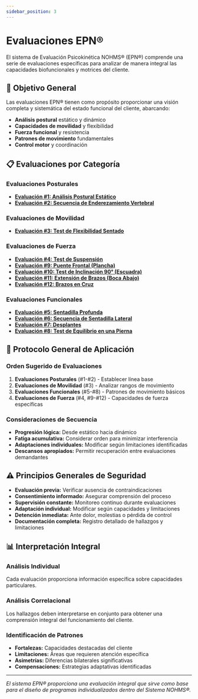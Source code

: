 ```yaml
---
sidebar_position: 3
---
```


# Evaluaciones EPN®

El sistema de Evaluación Psicokinética NOHMS® (EPN®) comprende una serie de evaluaciones específicas para analizar de manera integral las capacidades biofuncionales y motrices del cliente.

## 🎯 Objetivo General

Las evaluaciones EPN® tienen como propósito proporcionar una visión completa y sistemática del estado funcional del cliente, abarcando:

- **Análisis postural** estático y dinámico
- **Capacidades de movilidad** y flexibilidad
- **Fuerza funcional** y resistencia
- **Patrones de movimiento** fundamentales
- **Control motor** y coordinación

## 📋 Evaluaciones por Categoría

### Evaluaciones Posturales
- **[Evaluación #1: Análisis Postural Estático](./postura/analisis-postural-estatico.md)**
- **[Evaluación #2: Secuencia de Enderezamiento Vertebral](./postura/secuencia-enderezamiento-vertebral.md)**

### Evaluaciones de Movilidad
- **[Evaluación #3: Test de Flexibilidad Sentado](./movilidad/test-flexibilidad-sentado.md)**

### Evaluaciones de Fuerza
- **[Evaluación #4: Test de Suspensión](./fuerza/test-suspension.md)**
- **[Evaluación #9: Puente Frontal (Plancha)](./fuerza/puente-frontal.md)**
- **[Evaluación #10: Test de Inclinación 90° (Escuadra)](./fuerza/test-inclinacion-escuadra.md)**
- **[Evaluación #11: Extensión de Brazos (Boca Abajo)](./fuerza/extension-brazos-boca-abajo.md)**
- **[Evaluación #12: Brazos en Cruz](./fuerza/brazos-en-cruz.md)**

### Evaluaciones Funcionales
- **[Evaluación #5: Sentadilla Profunda](./funcional/sentadilla-profunda.md)**
- **[Evaluación #6: Secuencia de Sentadilla Lateral](./funcional/secuencia-sentadilla-lateral.md)**
- **[Evaluación #7: Desplantes](./funcional/desplantes.md)**
- **[Evaluación #8: Test de Equilibrio en una Pierna](./funcional/equilibrio-una-pierna.md)**

## 🔄 Protocolo General de Aplicación

### **Orden Sugerido de Evaluaciones**
1. **Evaluaciones Posturales** (#1-#2) - Establecer línea base
2. **Evaluaciones de Movilidad** (#3) - Analizar rangos de movimiento
3. **Evaluaciones Funcionales** (#5-#8) - Patrones de movimiento básicos
4. **Evaluaciones de Fuerza** (#4, #9-#12) - Capacidades de fuerza específicas

### **Consideraciones de Secuencia**
- **Progresión lógica:** Desde estático hacia dinámico
- **Fatiga acumulativa:** Considerar orden para minimizar interferencia
- **Adaptaciones individuales:** Modificar según limitaciones identificadas
- **Descansos apropiados:** Permitir recuperación entre evaluaciones demandantes

## ⚠️ Principios Generales de Seguridad

- **Evaluación previa:** Verificar ausencia de contraindicaciones
- **Consentimiento informado:** Asegurar comprensión del proceso
- **Supervisión constante:** Monitoreo continuo durante evaluaciones
- **Adaptación individual:** Modificar según capacidades y limitaciones
- **Detención inmediata:** Ante dolor, molestias o pérdida de control
- **Documentación completa:** Registro detallado de hallazgos y limitaciones

## 📊 Interpretación Integral

### **Análisis Individual**
Cada evaluación proporciona información específica sobre capacidades particulares.

### **Análisis Correlacional**
Los hallazgos deben interpretarse en conjunto para obtener una comprensión integral del funcionamiento del cliente.

### **Identificación de Patrones**
- **Fortalezas:** Capacidades destacadas del cliente
- **Limitaciones:** Áreas que requieren atención específica
- **Asimetrías:** Diferencias bilaterales significativas
- **Compensaciones:** Estrategias adaptativas identificadas

---

*El sistema EPN® proporciona una evaluación integral que sirve como base para el diseño de programas individualizados dentro del Sistema NOHMS®.*
